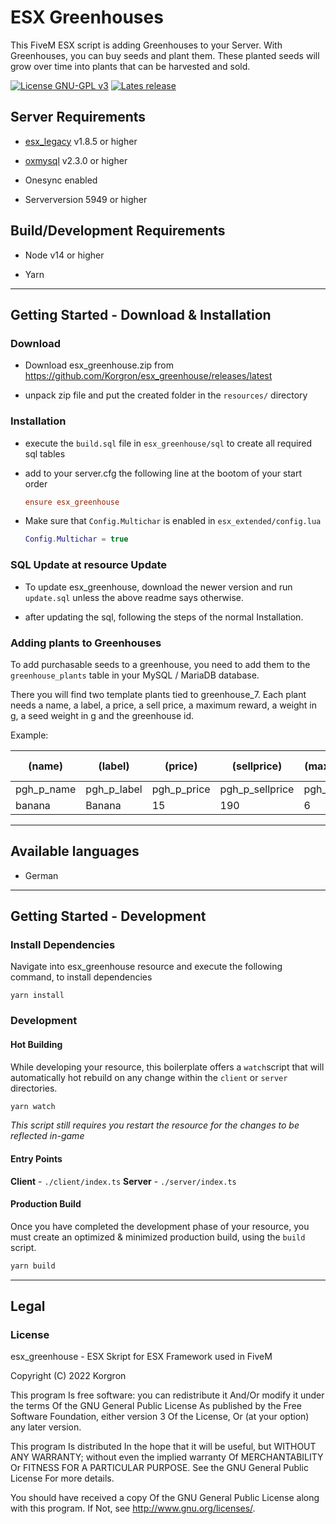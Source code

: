 # ESX Greenhouses

This FiveM ESX script is adding Greenhouses to your Server.
With Greenhouses, you can buy seeds and plant them. These planted seeds will grow over time into plants that can be harvested and sold.

[![License GNU-GPL v3](https://img.shields.io/github/license/korgron/esx_greenhouse?style=for-the-badge)](https://github.com/Korgron/esx_greenhouse/blob/master/LICENSE "License")
[![Lates release](https://img.shields.io/github/v/release/korgron/esx_greenhouse?style=for-the-badge)](https://github.com/Korgron/esx_greenhouse/releases/latest)

## Server Requirements

- [esx_legacy](https://github.com/esx-framework/esx-legacy/releases/latest)  v1.8.5 or higher

- [oxmysql](https://github.com/overextended/oxmysql/releases/latest) v2.3.0 or higher

- Onesync enabled

- Serverversion 5949 or higher

## Build/Development Requirements

- Node v14 or higher

- Yarn

---

## Getting Started - Download & Installation

### Download

* Download esx_greenhouse.zip from https://github.com/Korgron/esx_greenhouse/releases/latest

* unpack zip file and put the created folder in the `resources/` directory

### Installation

- execute the `build.sql` file in `esx_greenhouse/sql` to create all required sql tables

- add to your server.cfg the following line at the bootom of your start order
  
  ```cfg
  ensure esx_greenhouse
  ```

- Make sure that `Config.Multichar` is enabled in `esx_extended/config.lua` 
  
  ```lua
  Config.Multichar = true
  ```

### SQL Update at resource Update

- To update esx_greenhouse, download the newer version and run `update.sql` unless the above readme says otherwise.

- after updating the sql, following the steps of the normal Installation.

### Adding plants to Greenhouses

To add purchasable seeds to a greenhouse, you need to add them to the `greenhouse_plants` table in your MySQL / MariaDB database.


There you will find two template plants tied to greenhouse_7.
Each plant needs a name, a label, a price, a sell price, a maximum reward, a weight in g, a seed weight in g and the greenhouse id.


Example:

| (name)     | (label)     | (price)     | (sellprice)     | (maximum reward) | (plant weight) | (seed weight) | (Greenhouse) |
| ---------- | ----------- | ----------- | --------------- | ---------------- | -------------- | ------------- | ------------ |
| pgh_p_name | pgh_p_label | pgh_p_price | pgh_p_sellprice | pgh_p_maxProduce | pgh_p_weight   | p_weight      | f_pgh_id     |
| banana     | Banana      | 15          | 190             | 6                | 200            | 5             | 1            |



---

## Available languages

- German

---

## Getting Started - Development

### Install Dependencies

Navigate into esx_greenhouse resource and execute the following command, to install dependencies

```batch
yarn install
```

### Development

#### Hot Building

While developing your resource, this boilerplate offers 
a `watch`script that will automatically hot rebuild on any
change within the `client` or `server` directories.

```sh
yarn watch
```

*This script still requires you restart the resource for the
changes to be reflected in-game*

#### Entry Points

**Client** - `./client/index.ts`
**Server** - `./server/index.ts`

#### Production Build

Once you have completed the development phase of your resource,
you must create an optimized & minimized production build, using
the `build` script.

```sh
yarn build
```

---

## Legal

### License

esx_greenhouse - ESX Skript for ESX Framework used in FiveM

Copyright (C) 2022 Korgron

This program Is free software: you can redistribute it And/Or modify it under the terms Of the GNU General Public License As published by the Free Software Foundation, either version 3 Of the License, Or (at your option) any later version.

This program Is distributed In the hope that it will be useful, but WITHOUT ANY WARRANTY; without even the implied warranty Of MERCHANTABILITY Or FITNESS FOR A PARTICULAR PURPOSE. See the GNU General Public License For more details.

You should have received a copy Of the GNU General Public License along with this program. If Not, see http://www.gnu.org/licenses/.
